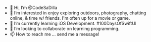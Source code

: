 - 👋 Hi, I’m @CodeSaDilla
- 👀 I’m interested in enjoy exploring outdoors, photography, chatting online, & time w/ friends. I'm often up for a movie or game. 
- 🌱 I’m currently learning iOS Development. #100DaysOfSwiftUI
- 💞️ I’m looking to collaborate on learning programming.
- 📫 How to reach me ... send me a message!

<!---
CodeSaDilla/CodeSaDilla is a ✨ special ✨ repository because its `README.md` (this file) appears on your GitHub profile.
You can click the Preview link to take a look at your changes.
--->
